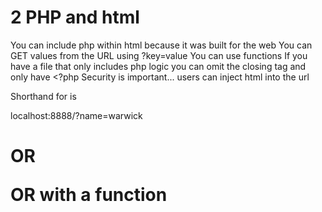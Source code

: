# 2 PHP and html
You can include php within html because it was built for the web
You can GET values from the URL using ?key=value
You can use functions
If you have a file that only includes php logic you can omit the closing tag and only have <?php
Security is important... users can inject html into the url 

Shorthand for <?=php echo       ?>
is 
<?=     ?>

localhost:8888/?name=warwick

<html>

<h1>
<?php echo "Hello, " . $_GET['name']; ?>

OR 

<?= echo "Hello, " . $_GET['name']; ?>

OR with a function

<?= "Hello, " . htmlspecialchars($_GET['name'])>
</h1>

</html>